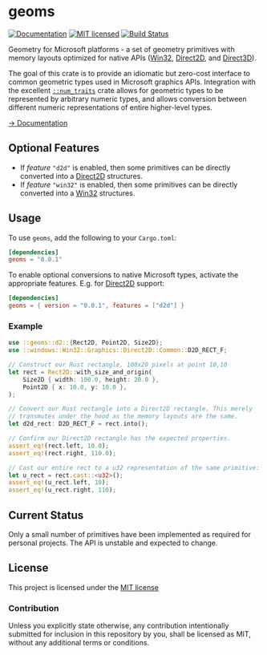 # geoms

[![Documentation][docs-badge]][docs-url]
[![MIT licensed][mit-badge]][mit-url]
[![Build Status][actions-badge]][actions-url]

Geometry for Microsoft platforms - a set of geometry primitives with memory
layouts optimized for native APIs ([Win32][], [Direct2D][], and [Direct3D][]).

The goal of this crate is to provide an idiomatic but zero-cost interface to
common geometric types used in Microsoft graphics APIs. Integration with the
excellent [`::num_traits`][] crate allows for geometric types to be represented
by
 arbitrary numeric types, and allows conversion between different numeric
representations of entire higher-level types.

[→ Documentation][docs-main-url]

## Optional Features

- If _feature_ `"d2d"` is enabled, then some primitives can be directly
converted into a [Direct2D][] structures.
- If _feature_ `"win32"` is enabled, then some primitives can be directly
converted into a [Win32][] structures.

## Usage

To use `geoms`, add the following to your `Cargo.toml`:

```toml
[dependencies]
geoms = "0.0.1"
```

To enable optional conversions to native Microsoft types, activate the
appropriate features. E.g. for [Direct2D][] support:

```toml
[dependencies]
geoms = { version = "0.0.1", features = ["d2d"] }
```

### Example

```rust
use ::geoms::d2::{Rect2D, Point2D, Size2D};
use ::windows::Win32::Graphics::Direct2D::Common::D2D_RECT_F;

// Construct our Rust rectangle, 100x20 pixels at point 10,10
let rect = Rect2D::with_size_and_origin(
    Size2D { width: 100.0, height: 20.0 },
    Point2D { x: 10.0, y: 10.0 },
);

// Convert our Rust rectangle into a Direct2D rectangle. This merely
// transmutes under the hood as the memory layouts are the same.
let d2d_rect: D2D_RECT_F = rect.into();

// Confirm our Direct2D rectangle has the expected properties.
assert_eq!(rect.left, 10.0);
assert_eq!(rect.right, 110.0);

// Cast our entire rect to a u32 representation of the same primitive:
let u_rect = rect.cast::<u32>();
assert_eq!(u_rect.left, 10);
assert_eq!(u_rect.right, 110);

```

## Current Status

Only a small number of primitives have been implemented as required for personal
projects. The API is unstable and expected to change.

## License

This project is licensed under the [MIT license][mit-url]

### Contribution

Unless you explicitly state otherwise, any contribution intentionally submitted
for inclusion in this repository by you, shall be licensed as MIT, without any
additional terms or conditions.


[docs-main-url]: http://connorpower.com/geoms/
[docs-url]: https://docs.rs/geoms
[docs-badge]: https://docs.rs/geoms/badge.svg
[mit-badge]: https://img.shields.io/badge/license-MIT-blue.svg
[mit-url]: http://connorpower.com/geoms/main/LICENSE
[actions-url]: https://github.com/connorpower/geoms/actions?query=workflow%3ACI
[actions-badge]: https://github.com/connorpower/geoms/workflows/CI/badge.svg
[Direct2D]: https://learn.microsoft.com/en-us/windows/win32/direct2d/direct2d-overview
[Direct3D]: https://learn.microsoft.com/en-us/windows/win32/getting-started-with-direct3d
[Win32]: https://learn.microsoft.com/en-us/windows/win32/
[`::num_traits`]: https://crates.io/crates/num-traits
